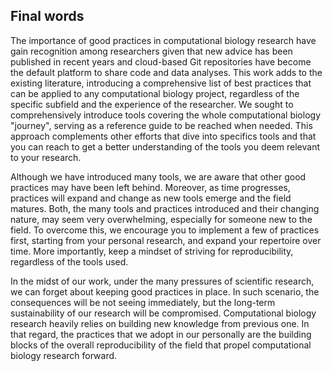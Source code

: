 ## Final words

The importance of good practices in computational biology research have gain recognition among researchers given that new advice has been published in recent years and cloud-based Git repositories have become the default platform to share code and data analyses. This work adds to the existing literature, introducing a comprehensive list of best practices that can be applied to any computational biology project, regardless of the specific subfield and the experience of the researcher. We sought to comprehensively introduce tools covering the whole computational biology "journey", serving as a reference guide to be reached when needed. This approach complements other efforts that dive into specifics tools and that you can reach to get a better understanding of the tools you deem relevant to your research.

Although we have introduced many tools, we are aware that other good practices may have been left behind. Moreover, as time progresses, practices will expand and change as new tools emerge and the field matures. Both, the many tools and practices introduced and their changing nature, may seem very overwhelming, especially for someone new to the field. To overcome this, we encourage you to implement a few of practices first, starting from your personal research, and expand your repertoire over time. More importantly, keep a mindset of striving for reproducibility, regardless of the tools used.

In the midst of our work, under the many pressures of scientific research, we can forget about keeping good practices in place. In such scenario, the consequences will be not seeing immediately, but the long-term sustainability of our research will be compromised. Computational biology research heavily relies on building new knowledge from previous one. In that regard, the practices that we adopt in our personally are the building blocks of the overall reproducibility of the field that propel computational biology research forward.
